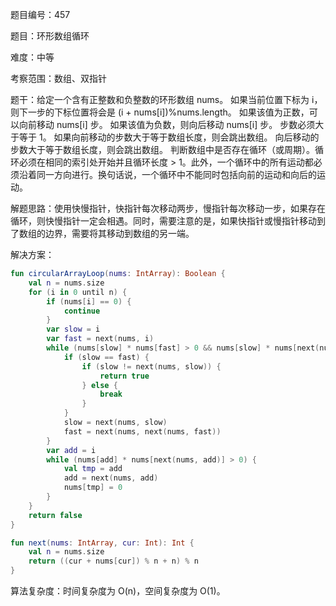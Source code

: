 题目编号：457

题目：环形数组循环

难度：中等

考察范围：数组、双指针

题干：给定一个含有正整数和负整数的环形数组 nums。 如果当前位置下标为 i，则下一步的下标位置将会是 (i + nums[i])%nums.length。 如果该值为正数，可以向前移动 nums[i] 步。 如果该值为负数，则向后移动 nums[i] 步。 步数必须大于等于 1。 如果向前移动的步数大于等于数组长度，则会跳出数组。 向后移动的步数大于等于数组长度，则会跳出数组。 判断数组中是否存在循环（或周期）。循环必须在相同的索引处开始并且循环长度 > 1。此外，一个循环中的所有运动都必须沿着同一方向进行。换句话说，一个循环中不能同时包括向前的运动和向后的运动。

解题思路：使用快慢指针，快指针每次移动两步，慢指针每次移动一步，如果存在循环，则快慢指针一定会相遇。同时，需要注意的是，如果快指针或慢指针移动到了数组的边界，需要将其移动到数组的另一端。

解决方案：

```kotlin
fun circularArrayLoop(nums: IntArray): Boolean {
    val n = nums.size
    for (i in 0 until n) {
        if (nums[i] == 0) {
            continue
        }
        var slow = i
        var fast = next(nums, i)
        while (nums[slow] * nums[fast] > 0 && nums[slow] * nums[next(nums, fast)] > 0) {
            if (slow == fast) {
                if (slow != next(nums, slow)) {
                    return true
                } else {
                    break
                }
            }
            slow = next(nums, slow)
            fast = next(nums, next(nums, fast))
        }
        var add = i
        while (nums[add] * nums[next(nums, add)] > 0) {
            val tmp = add
            add = next(nums, add)
            nums[tmp] = 0
        }
    }
    return false
}

fun next(nums: IntArray, cur: Int): Int {
    val n = nums.size
    return ((cur + nums[cur]) % n + n) % n
}
```

算法复杂度：时间复杂度为 O(n)，空间复杂度为 O(1)。